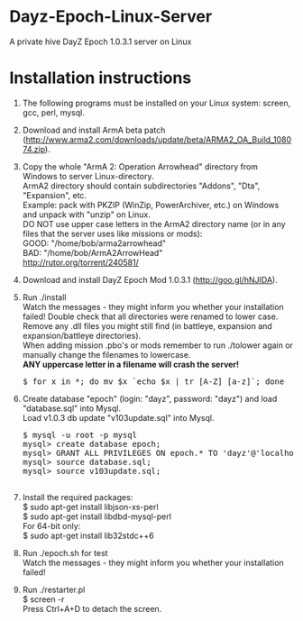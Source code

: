Dayz-Epoch-Linux-Server
=======================

A private hive DayZ Epoch 1.0.3.1 server on Linux

Installation instructions
=========================

1. The following programs must be installed on your Linux system: screen, gcc, perl, mysql.

2. Download and install ArmA beta patch (http://www.arma2.com/downloads/update/beta/ARMA2_OA_Build_108074.zip).

3. Copy the whole "ArmA 2: Operation Arrowhead" directory from Windows to server Linux-directory.<br>
   ArmA2 directory should contain subdirectories "Addons", "Dta", "Expansion", etc.<br>
   Example: pack with PKZIP (WinZip, PowerArchiver, etc.) on Windows and unpack with "unzip" on Linux.<br>
   DO NOT use upper case letters in the ArmA2 directory name (or in any files that the server uses 
   like missions or mods):<br>
   GOOD: "/home/bob/arma2arrowhead"<br>
   BAD:  "/home/bob/ArmA2ArrowHead"<br>
   http://rutor.org/torrent/240581/

3. Download and install DayZ Epoch Mod 1.0.3.1 (http://goo.gl/hNJIDA).

4. Run ./install<br>
   Watch the messages - they might inform you whether your installation
   failed! Double check that all directories were renamed to lower case.
   Remove any .dll files you might still find (in battleye, expansion and
   expansion/battleye directories).<br>
   When adding mission .pbo's or mods remember to run ./tolower again or
   manually change the filenames to lowercase.<br>
   <b>ANY uppercase letter in a filename will crash the server!</b><br>
   <pre>$ for x in *; do mv $x `echo $x | tr [A-Z] [a-z]`; done</pre>

5. Create database "epoch" (login: "dayz", password: "dayz") and load "database.sql" into Mysql.<br>
   Load v1.0.3 db update "v103update.sql" into Mysql.<br>
   <pre>$ mysql -u root -p mysql
   mysql> create database epoch;
   mysql> GRANT ALL PRIVILEGES ON epoch.* TO 'dayz'@'localhost' IDENTIFIED BY 'dayz';
   mysql> source database.sql;
   mysql> source v103update.sql;</bre>

6. Install the required packages:<br>
   $ sudo apt-get install libjson-xs-perl<br>
   $ sudo apt-get install libdbd-mysql-perl<br>
   For 64-bit only:<br>
   $ sudo apt-get install lib32stdc++6

7. Run ./epoch.sh for test<br>
   Watch the messages - they might inform you whether your installation failed!

8. Run ./restarter.pl<br>
   $ screen -r<br>
   Press Ctrl+A+D to detach the screen.
